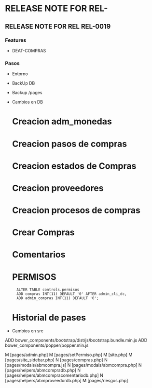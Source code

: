 # RELEASE NOTE FOR REL-

## RELEASE NOTE FOR REL REL-0019

### Features

- DEAT-COMPRAS

### Pasos

- Entorno
- BackUp DB
- Backup /pages
- Cambios en DB

    # Creacion adm_monedas

    # Creacion pasos de compras

    # Creacion estados de Compras

    # Creacion proveedores

    # Creacion procesos de compras

    # Crear Compras

    # Comentarios

    # PERMISOS
        ALTER TABLE controls.permisos
        ADD compras INT(11) DEFAULT '0' AFTER admin_cli_dc,
        ADD admin_compras INT(11) DEFAULT '0';

    # Historial de pases

- Cambios en src

ADD bower_components/bootstrap/dist/js/bootstrap.bundle.min.js
ADD bower_components/popper/popper.min.js

M [pages/admin.php]
M [pages/setPermiso.php]
M [site.php]
M [pages/site_sidebar.php]
N [pages/compras.php]
N [pages/modals/abmcompra.js]
N [pages/modals/abmcompra.php]
N [pages/helpers/abmcompradb.php]
N [pages/helpers/abmcompracomentariodb.php]
N [pages/helpers/abmproveedordb.php]
M [pages/riesgos.php]

